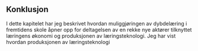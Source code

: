 
## Konklusjon

I dette kapitelet har jeg beskrivet hvordan muliggjøringen av dybdelæring i fremtidens skole åpner opp for deltagelsen av en rekke nye aktører tilknyttet læringens økonomi og produksjonen av læringsteknologi. Jeg har vist hvordan produksjonen av læringsteknologi 
